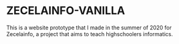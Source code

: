 # ZECELAINFO-VANILLA

This is a website prototype that I made in the summer of 2020 for Zecelainfo, a project that aims to teach highschoolers informatics.
